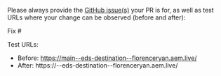 Please always provide the [GitHub issue(s)](../issues) your PR is for, as well as test URLs where your change can be observed (before and after):

Fix #<gh-issue-id>

Test URLs:
- Before: https://main--eds-destination--florenceryan.aem.live/
- After: https://<branch>--eds-destination--florenceryan.aem.live/
